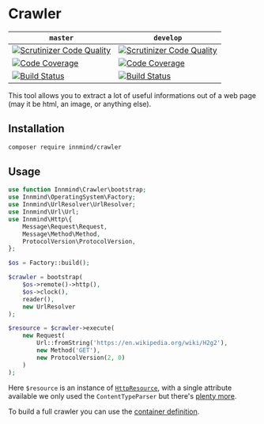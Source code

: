 # Crawler

| `master` | `develop` |
|----------|-----------|
| [![Scrutinizer Code Quality](https://scrutinizer-ci.com/g/Innmind/Crawler/badges/quality-score.png?b=master)](https://scrutinizer-ci.com/g/Innmind/Crawler/?branch=master) | [![Scrutinizer Code Quality](https://scrutinizer-ci.com/g/Innmind/Crawler/badges/quality-score.png?b=develop)](https://scrutinizer-ci.com/g/Innmind/Crawler/?branch=develop) |
| [![Code Coverage](https://scrutinizer-ci.com/g/Innmind/Crawler/badges/coverage.png?b=master)](https://scrutinizer-ci.com/g/Innmind/Crawler/?branch=master) | [![Code Coverage](https://scrutinizer-ci.com/g/Innmind/Crawler/badges/coverage.png?b=develop)](https://scrutinizer-ci.com/g/Innmind/Crawler/?branch=develop) |
| [![Build Status](https://scrutinizer-ci.com/g/Innmind/Crawler/badges/build.png?b=master)](https://scrutinizer-ci.com/g/Innmind/Crawler/build-status/master) | [![Build Status](https://scrutinizer-ci.com/g/Innmind/Crawler/badges/build.png?b=develop)](https://scrutinizer-ci.com/g/Innmind/Crawler/build-status/develop) |

This tool allows you to extract a lot of useful informations out of a web page (may it be html, an image, or anything else).

## Installation

```sh
composer require innmind/crawler
```

## Usage

```php
use function Innmind\Crawler\bootstrap;
use Innmind\OperatingSystem\Factory;
use Innmind\UrlResolver\UrlResolver;
use Innmind\Url\Url;
use Innmind\Http\{
    Message\Request\Request,
    Message\Method\Method,
    ProtocolVersion\ProtocolVersion,
};

$os = Factory::build();

$crawler = bootstrap(
    $os->remote()->http(),
    $os->clock(),
    reader(),
    new UrlResolver
);

$resource = $crawler->execute(
    new Request(
        Url::fromString('https://en.wikipedia.org/wiki/H2g2'),
        new Method('GET'),
        new ProtocolVersion(2, 0)
    )
);
```

Here `$resource` is an instance of [`HttpResource`](src/HttpResource.php), with a single attribute available we only used the `ContentTypeParser` but there's [plenty more](src/Parser).

To build a full crawler you can use the [container definition](container.yml).
